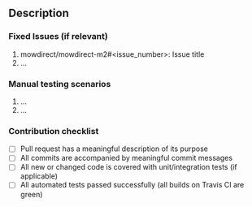 <!--- Provide a general summary of the Pull Request in the Title above -->

Description
--
<!--- Provide a description of the changes proposed in the pull request -->

### Fixed Issues (if relevant)
<!--- Provide a list of fixed issues in the format magento/magento2#<issue_number>, if relevant  -->
1. mowdirect/mowdirect-m2#<issue_number>: Issue title
2. ...

### Manual testing scenarios
<!--- Provide a set of unambiguous steps to test the proposed code change -->
1. ...
2. ...

### Contribution checklist
 - [ ] Pull request has a meaningful description of its purpose
 - [ ] All commits are accompanied by meaningful commit messages
 - [ ] All new or changed code is covered with unit/integration tests (if applicable)
 - [ ] All automated tests passed successfully (all builds on Travis CI are green)
